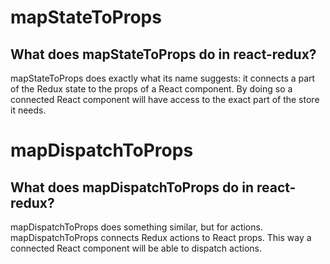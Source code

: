 
# mapStateToProps

## __What does mapStateToProps do in react-redux?__ 
mapStateToProps does exactly what its name suggests: it connects a part of the Redux state to the props of a React component. By doing so a connected React component will have access to the exact part of the store it needs.

# mapDispatchToProps

## __What does mapDispatchToProps do in react-redux?__
 mapDispatchToProps does something similar, but for actions. mapDispatchToProps connects Redux actions to React props. This way a connected React component will be able to dispatch actions.

